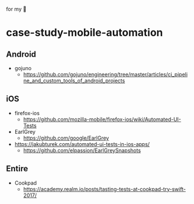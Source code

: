 for my :memo:

# case-study-mobile-automation

## Android
- gojuno
    - https://github.com/gojuno/engineering/tree/master/articles/ci_pipeline_and_custom_tools_of_android_projects

## iOS
- firefox-ios
    - https://github.com/mozilla-mobile/firefox-ios/wiki/Automated-UI-Tests
- EarlGrey
    - https://github.com/google/EarlGrey
- https://jakubturek.com/automated-ui-tests-in-ios-apps/
    - https://github.com/elpassion/EarlGreySnapshots

## Entire
- Cookpad
    - https://academy.realm.io/posts/tasting-tests-at-cookpad-try-swift-2017/

